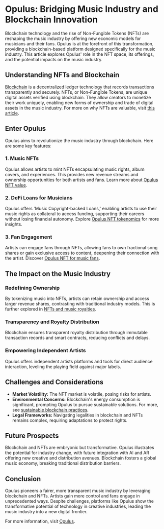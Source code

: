 # Opulus: Bridging Music Industry and Blockchain Innovation

Blockchain technology and the rise of Non-Fungible Tokens (NFTs) are reshaping the music industry by offering new economic models for musicians and their fans. Opulus is at the forefront of this transformation, providing a blockchain-based platform designed specifically for the music industry. This article explores Opulus' role in the NFT space, its offerings, and the potential impacts on the music industry.

## Understanding NFTs and Blockchain

[Blockchain](https://www.license-token.com/wiki/what-is-blockchain) is a decentralized ledger technology that records transactions transparently and securely. NFTs, or Non-Fungible Tokens, are unique digital assets verified using blockchain. They allow creators to monetize their work uniquely, enabling new forms of ownership and trade of digital assets in the music industry. For more on why NFTs are valuable, visit [this article](https://www.license-token.com/wiki/why-are-nf-ts-valuable).

## Enter Opulus

Opulus aims to revolutionize the music industry through blockchain. Here are some key features:

### 1. Music NFTs

Opulus allows artists to mint NFTs encapsulating music rights, album covers, and experiences. This provides new revenue streams and ownership opportunities for both artists and fans. Learn more about [Opulus NFT value](https://www.license-token.com/wiki/opulus-nft-value).

### 2. DeFi Loans for Musicians

Opulus offers 'Music Copyright-backed Loans,' enabling artists to use their music rights as collateral to access funding, supporting their careers without losing financial autonomy. Explore [Opulus NFT tokenomics](https://www.license-token.com/wiki/opulus-nft-tokenomics) for more insights.

### 3. Fan Engagement

Artists can engage fans through NFTs, allowing fans to own fractional song shares or gain exclusive access to content, deepening their connection with the artist. Discover [Opulus NFT for music fans](https://www.license-token.com/wiki/opulus-nft-for-music-fans).

## The Impact on the Music Industry

### Redefining Ownership

By tokenizing music into NFTs, artists can retain ownership and access larger revenue shares, contrasting with traditional industry models. This is further explored in [NFTs and music royalties](https://www.license-token.com/wiki/nft-and-music-royalties).

### Transparency and Royalty Distribution

Blockchain ensures transparent royalty distribution through immutable transaction records and smart contracts, reducing conflicts and delays.

### Empowering Independent Artists

Opulus offers independent artists platforms and tools for direct audience interaction, leveling the playing field against major labels.

## Challenges and Considerations

- **Market Volatility:** The NFT market is volatile, posing risks for artists.
- **Environmental Concerns:** Blockchain's energy consumption is significant, prompting Opulus to pursue sustainable solutions. For more, see [sustainable blockchain practices](https://www.license-token.com/wiki/sustainable-blockchain-practices).
- **Legal Frameworks:** Navigating legalities in blockchain and NFTs remains complex, requiring adaptations to protect rights.

## Future Prospects

Blockchain and NFTs are embryonic but transformative. Opulus illustrates the potential for industry change, with future integration with AI and AR offering new creative and distribution avenues. Blockchain fosters a global music economy, breaking traditional distribution barriers.

## Conclusion

Opulus pioneers a fairer, more transparent music industry by leveraging blockchain and NFTs. Artists gain more control and fans engage in unprecedented ways. Despite challenges, platforms like Opulus show the transformative potential of technology in creative industries, leading the music industry into a new digital frontier.

For more information, visit [Opulus](https://www.opulus.org).